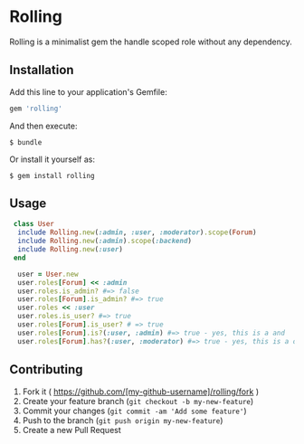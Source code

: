 # Rolling

Rolling is a minimalist gem the handle scoped role without any dependency.

## Installation

Add this line to your application's Gemfile:

```ruby
gem 'rolling'
```

And then execute:

    $ bundle

Or install it yourself as:

    $ gem install rolling

## Usage

```ruby
 class User
  include Rolling.new(:admin, :user, :moderator).scope(Forum)
  include Rolling.new(:admin).scope(:backend)
  include Rolling.new(:user)
 end
```

```ruby
  user = User.new
  user.roles[Forum] << :admin
  user.roles.is_admin? #=> false
  user.roles[Forum].is_admin? #=> true
  user.roles << :user
  user.roles.is_user? #=> true
  user.roles[Forum].is_user? # => true
  user.roles[Forum].is?(:user, :admin) #=> true - yes, this is a and
  user.roles[Forum].has?(:user, :moderator) #=> true - yes, this is a or.
```

## Contributing

1. Fork it ( https://github.com/[my-github-username]/rolling/fork )
2. Create your feature branch (`git checkout -b my-new-feature`)
3. Commit your changes (`git commit -am 'Add some feature'`)
4. Push to the branch (`git push origin my-new-feature`)
5. Create a new Pull Request
